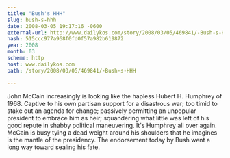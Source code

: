 ```yaml
---
title: "Bush's HHH"
slug: bush-s-hhh
date: 2008-03-05 19:17:16 -0600
external-url: http://www.dailykos.com/story/2008/03/05/469841/-Bush-s-HHH
hash: 515ccc977a968f0fd0f57a982b619872
year: 2008
month: 03
scheme: http
host: www.dailykos.com
path: /story/2008/03/05/469841/-Bush-s-HHH

---
```


John McCain increasingly is looking like the hapless Hubert H. Humphrey of 1968. Captive to his own partisan support for a disastrous war; too timid to stake out an agenda for change; passively permitting an unpopular president to embrace him as heir; squandering what little was left of his good repute in shabby political maneuvering. It's Humphrey all over again. McCain is busy tying a dead weight around his shoulders that he imagines is the mantle of the presidency. The endorsement today by Bush went a long way toward sealing his fate.
